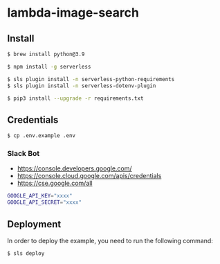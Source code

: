 # lambda-image-search

## Install

```bash
$ brew install python@3.9

$ npm install -g serverless

$ sls plugin install -n serverless-python-requirements
$ sls plugin install -n serverless-dotenv-plugin

$ pip3 install --upgrade -r requirements.txt
```

## Credentials

```bash
$ cp .env.example .env
```

### Slack Bot

* <https://console.developers.google.com/>
* <https://console.cloud.google.com/apis/credentials>
* <https://cse.google.com/all>

```bash
GOOGLE_API_KEY="xxxx"
GOOGLE_API_SECRET="xxxx"
```

## Deployment

In order to deploy the example, you need to run the following command:

```bash
$ sls deploy
```
